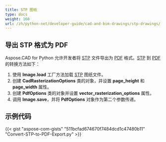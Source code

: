```yaml
---
title: STP 图纸
type: docs
weight: 160
url: /zh/python-net/developer-guide/cad-and-bim-drawings/stp-drawings/
---
```


## **导出 STP 格式为 PDF**

Aspose.CAD for Python 允许开发者将 [STP](https://docs.fileformat.com/3d/stp/) 文件导出为 [PDF](https://docs.fileformat.com/pdf/) 格式。[STP](https://docs.fileformat.com/3d/stp/) 到 [PDF](https://docs.fileformat.com/pdf/) 的转换方法如下：

1. 使用 **Image.load** 工厂方法加载 [STP](https://docs.fileformat.com/3d/stp/) 图纸文件。
1. 创建 **CadRasterizationOptions** 类的对象，并设置 **page_height** 和 **page_width** 属性。
1. 创建 **PdfOptions** 类的对象并设置 **vector_rasterization_options** 属性。
1. 调用 **Image.save**，并将 **PdfOptions** 对象作为第二个参数传递。

## 示例代码

{{< gist "aspose-com-gists" "511bcfad674670f7484dcd1c47480b11" "Convert-STP-to-PDF-Export.py" >}}
